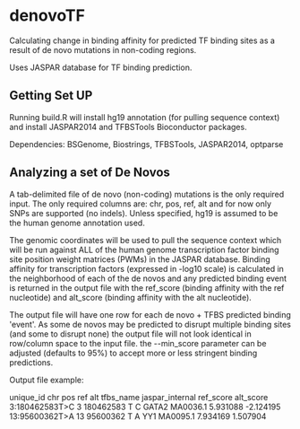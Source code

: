 # denovoTF
Calculating change in binding affinity for predicted TF binding sites as a result of de novo mutations in non-coding regions. 

Uses JASPAR database for TF binding prediction.

## Getting Set UP
Running build.R will install hg19 annotation (for pulling sequence context) and install JASPAR2014 and TFBSTools Bioconductor packages.

Dependencies: BSGenome, Biostrings, TFBSTools, JASPAR2014, optparse

## Analyzing a set of De Novos
A tab-delimited file of de novo (non-coding) mutations is the only required input. The only required columns are: chr, pos, ref, alt and for now only SNPs are supported (no indels). Unless specified, hg19 is assumed to be the human genome annotation used.

The genomic coordinates will be used to pull the sequence context which will be run against ALL of the human genome transcription factor binding site position weight matrices (PWMs) in the JASPAR database. Binding affinity for transcription factors (expressed in -log10 scale) is calculated in the neighborhood of each of the de novos and any predicted binding event is returned in the output file with the ref_score (binding affinity with the ref nucleotide) and alt_score (binding affinity with the alt nucleotide).

The output file will have one row for each de novo + TFBS predicted binding 'event'. As some de novos may be predicted to disrupt multiple binding sites (and some to disrupt none) the output file will not look identical in row/column space to the input file. the --min_score parameter can be adjusted (defaults to 95%) to accept more or less stringent binding predictions.

Output file example:

unique_id chr       pos ref alt tfbs_name jaspar_internal ref_score alt_score
3:180462583T>C   3 180462583   T   C     GATA2        MA0036.1  5.931088 -2.124195
13:95600362T>A  13  95600362   T   A       YY1        MA0095.1  7.934169  1.507904

